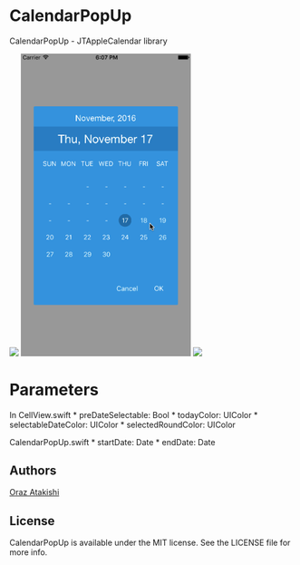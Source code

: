# CalendarPopUp
CalendarPopUp - JTAppleCalendar library


<img src="https://dotjpg.co/caY.png" width="300">   <img src="CalendarPopUpDemo.gif" width="300"> <img src="https://dotjpg.co/P5Cmr0i.png" width="300">

# Parameters 

  In CellView.swift 
     *  preDateSelectable: Bool
     *  todayColor: UIColor
     *  selectableDateColor: UIColor
     *  selectedRoundColor: UIColor
  
  CalendarPopUp.swift
     *  startDate: Date
     *  endDate: Date

## Authors

[Oraz Atakishi](https://github.com/orazz)

## License

CalendarPopUp is available under the MIT license. See the LICENSE file for more info.
